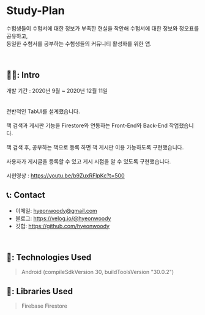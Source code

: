 # Study-Plan
수험생들이 수험서에 대한 정보가 부족한 현실을 착안해 수험서에 대한 정보와 정오표를 공유하고,
</br>
동일한 수험서를 공부하는 수험생들의 커뮤니티 활성화를 위한 앱.

</br>

## 🧑‍💻: Intro
개발 기간 : 2020년 9월 ~ 2020년 12월 11일  
</br>  
전반적인 TabUI를 설계했습니다.
</br>  
책 검색과 게시판 기능을 Firestore와 연동하는 Front-End와 Back-End 작업했습니다.
</br>  
책 검색 후, 공부하는 책으로 등록 하면 책 게시판 이용 가능하도록 구현했습니다.
</br>  
사용자가 게시글을 등록할 수 있고 게시 시점을 알 수 있도록 구현했습니다.
</br>  
시현영상 : https://youtu.be/b9ZuxRFlpKc?t=500
</br>

## 📞: Contact
- 이메일: hyeonwoody@gmail.com
- 블로그: https://velog.io/@hyeonwoody
- 깃헙: https://github.com/hyeonwoody

</br>

## 🧱: Technologies Used
>Android (compileSdkVersion 30, buildToolsVersion "30.0.2")


## 📖: Libraries Used
>Firebase Firestore

